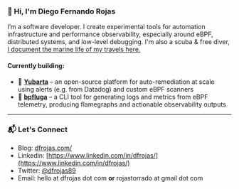 ### 👋 Hi, I'm Diego Fernando Rojas

I’m a software developer. I create experimental tools for automation infrastructure and performance observability, especially around eBPF, distributed systems, and low-level debugging. I'm also a scuba & free diver, [I document the marine life of my travels here.](https://dfrojas.com/oceans/)

#### Currently building:

- 🐋 **[Yubarta](https://github.com/yubarta/yubarta)** – an open-source platform for auto-remediation at scale using alerts (e.g. from Datadog) and custom eBPF scanners
- 🐳 **[bpfluga](https://github.com/dfrojas/bpfluga)** – a CLI tool for generating logs and metrics from eBPF telemetry, producing flamegraphs and actionable observability outputs

---

### 📬 Let's Connect

- Blog: [dfrojas.com/](https://dfrojas.com/)
- Linkedin: [https://www.linkedin.com/in/dfrojas/](https://www.linkedin.com/in/dfrojas/)
- Twitter: [@dfrojas89](https://twitter.com/dfrojas89)
- Email: hello at dfrojas dot com **or** rojastorrado at gmail dot com
